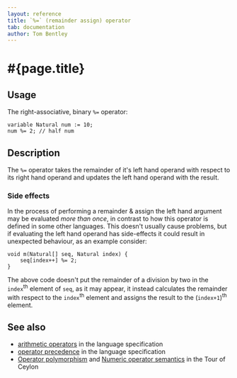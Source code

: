 ```yaml
---
layout: reference
title: `%=` (remainder assign) operator
tab: documentation
author: Tom Bentley
---
```


# #{page.title}

## Usage 

The right-associative, binary `%=` operator:

    variable Natural num := 10;
    num %= 2; // half num 

## Description

The `%=` operator takes the remainder of it's left hand operand with respect to 
its right hand operand and updates the left hand operand with the result.

### Side effects

In the process of performing a remainder & assign the left hand argument 
may be evaluated *more than once*, in contrast to how this operator is defined
in some other languages. This doesn't usually cause problems, but if evaluating
the left hand operand has side-effects it could result in unexpected behaviour,
as an example consider:

    void m(Natural[] seq, Natural index) {
        seq[index++] %= 2;
    }

The above code doesn't put the remainder of a division by two in the 
`index`<sup>th</sup> element of `seq`, as it 
may appear, it instead calculates the remainder with respect to 
the `index`<sup>th</sup> element and 
assigns the result to the (`index+1`)<sup>th</sup> element.

## See also

* [arithmetic operators](#{site.urls.spec}#arithmetic) in the 
  language specification
* [operator precedence](#{site.urls.spec}#operatorprecedence) in the 
  language specification
* [Operator polymorphism](/documentation/tour/language-module/#operator_polymorphism) 
  and 
  [Numeric operator semantics](/documentation/tour/language-module/#numeric_operator_semantics) 
  in the Tour of Ceylon
